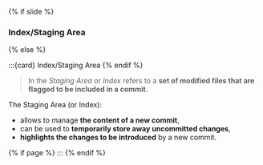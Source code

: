{% if slide %}
### <i class="far fa-rectangle-list"></i> Index/Staging Area
{% else %}

:::{card} <i class="far fa-rectangle-list"></i>  Index/Staging Area
{% endif %}

> In <i class="fab fa-git"></i> the _Staging Area_ or _Index_ refers to a **set of modified files that are flagged to be included in a commit**.

The Staging Area (or Index):

- allows to manage **the content of a new commit**,
- can be used to **temporarily store away uncommitted changes**,
- **highlights the changes to be introduced** by a new commit.

{% if page %}
:::
{% endif %}
